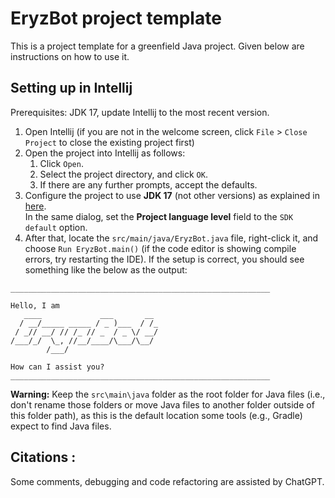 # EryzBot project template

This is a project template for a greenfield Java project. Given below are instructions on how to use it.

## Setting up in Intellij

Prerequisites: JDK 17, update Intellij to the most recent version.

1. Open Intellij (if you are not in the welcome screen, click `File` > `Close Project` to close the existing project first)
1. Open the project into Intellij as follows:
   1. Click `Open`.
   1. Select the project directory, and click `OK`.
   1. If there are any further prompts, accept the defaults.
1. Configure the project to use **JDK 17** (not other versions) as explained in [here](https://www.jetbrains.com/help/idea/sdk.html#set-up-jdk).<br>
   In the same dialog, set the **Project language level** field to the `SDK default` option.
1. After that, locate the `src/main/java/EryzBot.java` file, right-click it, and choose `Run EryzBot.main()` (if the code editor is showing compile errors, try restarting the IDE). If the setup is correct, you should see something like the below as the output:
```
__________________________________________________________

Hello, I am 
   ____             ___       __ 
  / __/_____ _____ / _ )___  / /_
 / _// __/ // /_ // _  / _ \/ __/
/___/_/  \_, //__/____/\___/\__/ 
        /___/                    

How can I assist you?
__________________________________________________________
```

**Warning:** Keep the `src\main\java` folder as the root folder for Java files (i.e., don't rename those folders or move Java files to another folder outside of this folder path), as this is the default location some tools (e.g., Gradle) expect to find Java files.

## Citations :
Some comments, debugging and code refactoring are assisted by ChatGPT.